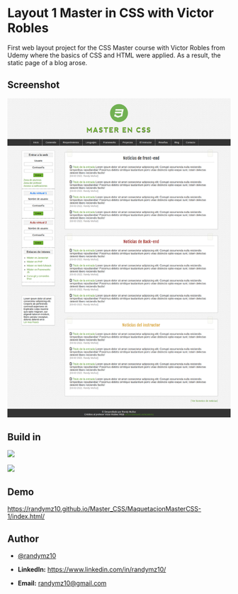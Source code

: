 
# Layout 1 Master in CSS with Victor Robles

First web layout project for the CSS Master course with Victor Robles from Udemy where the basics of CSS and HTML were applied. As a result, the static page of a blog arose.

## Screenshot

![Screenshot](/MaquetacionMasterCSS-1/img/design.jpg)

## Build in

![](https://img.shields.io/badge/HTML5-E34F26?style=for-the-badge&logo=html5&logoColor=white)

![](https://img.shields.io/badge/CSS3-1572B6?style=for-the-badge&logo=css3&logoColor=white)

## Demo

<a href="MaquetacionMasterCSS-1" target="_blank">https://randymz10.github.io/Master_CSS/MaquetacionMasterCSS-1/index.html/</a>

## Author

- [@randymz10](https://github.com/randymz10)

- **LinkedIn:** https://www.linkedin.com/in/randymz10/

- **Email:** randymz10@gmail.com
